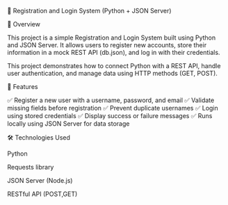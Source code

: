 🧩 Registration and Login System (Python + JSON Server)

📖 Overview

This project is a simple Registration and Login System built using Python and JSON Server.
It allows users to register new accounts, store their information in a mock REST API (db.json), and log in with their credentials.

This project demonstrates how to connect Python with a REST API, handle user authentication, and manage data using HTTP methods (GET, POST).

🚀 Features

✅ Register a new user with a username, password, and email
✅ Validate missing fields before registration
✅ Prevent duplicate usernames
✅ Login using stored credentials
✅ Display success or failure messages
✅ Runs locally using JSON Server for data storage

🛠️ Technologies Used

Python 

Requests library

JSON Server (Node.js)

RESTful API (POST,GET)
